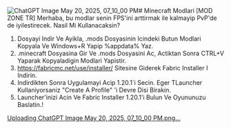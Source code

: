 ![ChatGPT Image May 20, 2025, 07_10_00 PM](https://github.com/user-attachments/assets/c44c74e9-ad1d-4b7b-90d1-a0c6d0352053)# Minecraft Modlari [MOD ZONE TR]
Merhaba, bu modlar senin FPS'ini arttirmak ile kalmayip PvP'de de iyilestirecek. Nasil Mi Kullanacaksin?

1) Dosyayi Indir Ve Ayikla, .mods Dosyasinin Icindeki Butun Modlari Kopyala Ve Windows+R Yapip %appdata% Yaz.
2) .minecraft Dosyasina Gir Ve .mods Dosyasini Ac, Actiktan Sonra CTRL+V Yaparak Kopyaladigin Modlari Yapistir.
3) https://fabricmc.net/use/installer/ Sitesine Giderek Fabric Installer I Indirin.
4) Indirdikten Sonra Uygulamayi Acip 1.20.1`i Secin. Eger TLauncher Kullaniyorsaniz "Create A Profile" 'i Devre Disi Birakin.
5) Launcher'inizi Acin Ve Fabric Installer 1.20.1'i Bulun Ve Oyununuzu Baslatin.!

[Uploading ChatGPT Image May 20, 2025, 07_10_00 PM.png…]()
